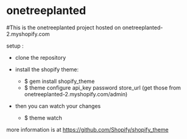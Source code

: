 onetreeplanted
==============
#This is the onetreeplanted project hosted on 
onetreeplanted-2.myshopify.com

setup :
- clone the repository
- install the shopify theme:
    - $ gem install shopify_theme
    - $ theme configure api_key password store_url  (get those from onetreeplanted-2.myshopify.com/admin)

- then you can watch your changes
    - $ theme watch
  
more information is at https://github.com/Shopify/shopify_theme
